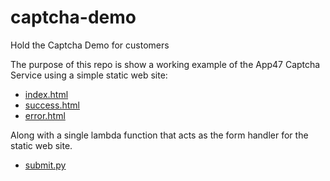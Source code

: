 # captcha-demo
Hold the Captcha Demo for customers

The purpose of this repo is show a working example of the App47 Captcha Service using a simple static web site:
* [index.html](web/index.html)
* [success.html](web/success.html)
* [error.html](web/error.html)

Along with a single lambda function that acts as the form handler for the static web site.
* [submit.py](lambda/submit.py)
